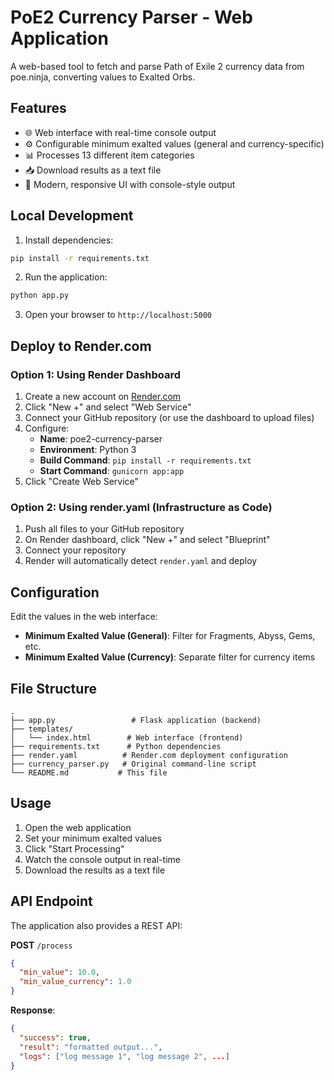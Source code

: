 # PoE2 Currency Parser - Web Application

A web-based tool to fetch and parse Path of Exile 2 currency data from poe.ninja, converting values to Exalted Orbs.

## Features

- 🌐 Web interface with real-time console output
- ⚙️ Configurable minimum exalted values (general and currency-specific)
- 📊 Processes 13 different item categories
- 📥 Download results as a text file
- 🎨 Modern, responsive UI with console-style output

## Local Development

1. Install dependencies:
```bash
pip install -r requirements.txt
```

2. Run the application:
```bash
python app.py
```

3. Open your browser to `http://localhost:5000`

## Deploy to Render.com

### Option 1: Using Render Dashboard

1. Create a new account on [Render.com](https://render.com)
2. Click "New +" and select "Web Service"
3. Connect your GitHub repository (or use the dashboard to upload files)
4. Configure:
   - **Name**: poe2-currency-parser
   - **Environment**: Python 3
   - **Build Command**: `pip install -r requirements.txt`
   - **Start Command**: `gunicorn app:app`
5. Click "Create Web Service"

### Option 2: Using render.yaml (Infrastructure as Code)

1. Push all files to your GitHub repository
2. On Render dashboard, click "New +" and select "Blueprint"
3. Connect your repository
4. Render will automatically detect `render.yaml` and deploy

## Configuration

Edit the values in the web interface:
- **Minimum Exalted Value (General)**: Filter for Fragments, Abyss, Gems, etc.
- **Minimum Exalted Value (Currency)**: Separate filter for currency items

## File Structure

```
.
├── app.py                 # Flask application (backend)
├── templates/
│   └── index.html        # Web interface (frontend)
├── requirements.txt      # Python dependencies
├── render.yaml          # Render.com deployment configuration
├── currency_parser.py   # Original command-line script
└── README.md           # This file
```

## Usage

1. Open the web application
2. Set your minimum exalted values
3. Click "Start Processing"
4. Watch the console output in real-time
5. Download the results as a text file

## API Endpoint

The application also provides a REST API:

**POST** `/process`
```json
{
  "min_value": 10.0,
  "min_value_currency": 1.0
}
```

**Response**:
```json
{
  "success": true,
  "result": "formatted output...",
  "logs": ["log message 1", "log message 2", ...]
}
```
